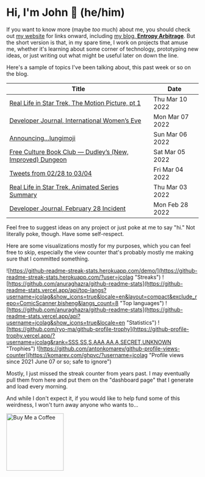# Hi, I'm John 👋 (he/him)

If you want to know more (maybe *too* much) about me, you should check out [my website](https://john.colagioia.net/) for links onward, including [my blog, **Entropy Arbitrage**](https://john.colagioia.net/blog).  But the short version is that, in my spare time, I work on projects that amuse me, whether it's learning about some corner of technology, prototyping new ideas, or just writing out what might be useful later on down the line.

Here's a sample of topics I've been talking about, this past week or so on the blog.

|Title|Date|
|-----|-------|
|[Real Life in Star Trek, The Motion Picture, pt 1](https://john.colagioia.net/blog/2022/03/10/tmp.html)|Thu Mar 10 2022|
|[Developer Journal, International Women’s Eve](https://john.colagioia.net/blog/2022/03/07/women.html)|Mon Mar 07 2022|
|[Announcing…Iungimoji](https://john.colagioia.net/blog/2022/03/06/iungimoji.html)|Sun Mar 06 2022|
|[Free Culture Book Club — Dudley’s (New, Improved) Dungeon](https://john.colagioia.net/blog/2022/03/05/dudley.html)|Sat Mar 05 2022|
|[Tweets from 02/28 to 03/04](https://john.colagioia.net/blog/media/2022/03/04/week.html)|Fri Mar 04 2022|
|[Real Life in Star Trek, Animated Series Summary](https://john.colagioia.net/blog/2022/03/03/animated.html)|Thu Mar 03 2022|
|[Developer Journal, February 28 Incident](https://john.colagioia.net/blog/2022/02/28/incident.html)|Mon Feb 28 2022|

Feel free to suggest ideas on any project or just poke at me to say "hi." Not literally poke, though. Have some self-respect.

Here are some visualizations mostly for my purposes, which you can feel free to skip, especially the view counter that's probably mostly me making sure that I committed something.

![https://github-readme-streak-stats.herokuapp.com/demo/](https://github-readme-streak-stats.herokuapp.com/?user=jcolag "Streaks")
![https://github.com/anuraghazra/github-readme-stats](https://github-readme-stats.vercel.app/api/top-langs?username=jcolag&show_icons=true&locale=en&layout=compact&exclude_repo=ComicScanner,bisheng&langs_count=8 "Top languages")
![https://github.com/anuraghazra/github-readme-stats](https://github-readme-stats.vercel.app/api?username=jcolag&show_icons=true&locale=en "Statistics")
![https://github.com/ryo-ma/github-profile-trophy](https://github-profile-trophy.vercel.app/?username=jcolag&rank=SSS,SS,S,AAA,AA,A,SECRET,UNKNOWN "Trophies")
![https://github.com/antonkomarev/github-profile-views-counter](https://komarev.com/ghpvc/?username=jcolag "Profile views since 2021 June 07 or so; safe to ignore")

Mostly, I just missed the streak counter from years past.  I may eventually pull them from here and put them on the "dashboard page" that I generate and load every morning.

And while I don't expect it, if you would like to help fund some of this weirdness, I won't turn away anyone who wants to...

[<img src="https://cdn.buymeacoffee.com/buttons/v2/default-yellow.png" alt="Buy Me a Coffee" width="150px"/>](https://www.buymeacoffee.com/jcolag)
